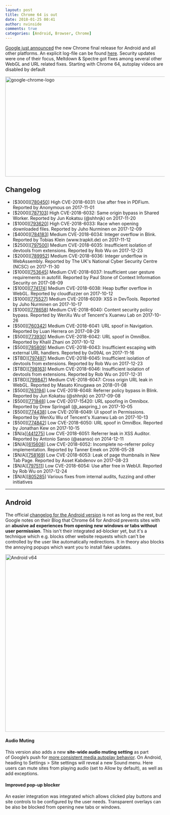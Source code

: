 ```yaml
---
layout: post
title: Chrome 64 is out
date: 2018-01-25 00:41
author: nvinside
comments: true
categories: [Android, Browser, Chrome]
---
```

<a href="https://chromereleases.googleblog.com/search/label/Stable%20updates" target="_blank" rel="noopener">Google just announced</a> the new Chrome final release for Android and all other platforms. An explicit log-file can be found <a href="https://chromium.googlesource.com/chromium/src/+log/63.0.3239.132..64.0.3282.119?pretty=fuller&amp;n=10000" target="_blank" rel="noopener">here</a>. Security updates were one of their focus, Meltdown &amp; Spectre got fixes among several other WebGL and URL related fixes. Starting with Chrome 64, autoplay videos are disabled by default

<img class="  wp-image-2198 aligncenter" src="https://chefkochblog.files.wordpress.com/2018/01/google-chrome-logo.jpg" alt="google-chrome-logo" width="588" height="316" />

<!--more-->

<h2>Changelog</h2>

<ul>
    <li>[$3000][<a href="https://crbug.com/780450">780450</a>] High CVE-2018-6031: Use after free in PDFium. Reported by Anonymous on 2017-11-01</li>
    <li>[$2000][<a href="https://crbug.com/787103">787103</a>] High CVE-2018-6032: Same origin bypass in Shared Worker. Reported by Jun Kokatsu (@shhnjk) on 2017-11-20</li>
    <li>[$1000][<a href="https://crbug.com/793620">793620</a>] High CVE-2018-6033: Race when opening downloaded files. Reported by Juho Nurminen on 2017-12-09</li>
    <li>[$4000][<a href="https://crbug.com/784183">784183</a>] Medium CVE-2018-6034: Integer overflow in Blink. Reported by Tobias Klein (www.trapkit.de) on 2017-11-12</li>
    <li>[$2500][<a href="https://crbug.com/797500">797500</a>] Medium CVE-2018-6035: Insufficient isolation of devtools from extensions. Reported by Rob Wu on 2017-12-23</li>
    <li>[$2000][<a href="https://crbug.com/789952">789952</a>] Medium CVE-2018-6036: Integer underflow in WebAssembly. Reported by The UK's National Cyber Security Centre (NCSC) on 2017-11-30</li>
    <li>[$1000][<a href="https://crbug.com/753645">753645</a>] Medium CVE-2018-6037: Insufficient user gesture requirements in autofill. Reported by Paul Stone of Context Information Security on 2017-08-09</li>
    <li>[$1000][<a href="https://crbug.com/774174">774174</a>] Medium CVE-2018-6038: Heap buffer overflow in WebGL. Reported by cloudfuzzer on 2017-10-12</li>
    <li>[$1000][<a href="https://crbug.com/775527">775527</a>] Medium CVE-2018-6039: XSS in DevTools. Reported by Juho Nurminen on 2017-10-17</li>
    <li>[$1000][<a href="https://crbug.com/778658">778658</a>] Medium CVE-2018-6040: Content security policy bypass. Reported by WenXu Wu of Tencent's Xuanwu Lab on 2017-10-26</li>
    <li>[$500][<a href="https://crbug.com/760342">760342</a>] Medium CVE-2018-6041: URL spoof in Navigation. Reported by Luan Herrera on 2017-08-29</li>
    <li>[$500][<a href="https://crbug.com/773930">773930</a>] Medium CVE-2018-6042: URL spoof in OmniBox. Reported by Khalil Zhani on 2017-10-12</li>
    <li>[$500][<a href="https://crbug.com/785809">785809</a>] Medium CVE-2018-6043: Insufficient escaping with external URL handlers. Reported by 0x09AL on 2017-11-16</li>
    <li>[$TBD][<a href="https://crbug.com/797497">797497</a>] Medium CVE-2018-6045: Insufficient isolation of devtools from extensions. Reported by Rob Wu on 2017-12-23</li>
    <li>[$TBD][<a href="https://crbug.com/798163">798163</a>] Medium CVE-2018-6046: Insufficient isolation of devtools from extensions. Reported by Rob Wu on 2017-12-31</li>
    <li>[$TBD][<a href="https://crbug.com/799847">799847</a>] Medium CVE-2018-6047: Cross origin URL leak in WebGL. Reported by Masato Kinugawa on 2018-01-08</li>
    <li>[$500][<a href="https://crbug.com/763194">763194</a>] Low CVE-2018-6048: Referrer policy bypass in Blink. Reported by Jun Kokatsu (@shhnjk) on 2017-09-08</li>
    <li>[$500][<a href="https://crbug.com/771848">771848</a>] Low CVE-2017-15420: URL spoofing in Omnibox. Reported by Drew Springall (@_aaspring_) on 2017-10-05</li>
    <li>[$500][<a href="https://crbug.com/774438">774438</a>] Low CVE-2018-6049: UI spoof in Permissions. Reported by WenXu Wu of Tencent's Xuanwu Lab on 2017-10-13</li>
    <li>[$500][<a href="https://crbug.com/774842">774842</a>] Low CVE-2018-6050: URL spoof in OmniBox. Reported by Jonathan Kew on 2017-10-15</li>
    <li>[$N/a][<a href="https://crbug.com/441275">441275</a>] Low CVE-2018-6051: Referrer leak in XSS Auditor. Reported by Antonio Sanso (@asanso) on 2014-12-11</li>
    <li>[$N/A][<a href="https://crbug.com/615608">615608</a>] Low CVE-2018-6052: Incomplete no-referrer policy implementation. Reported by Tanner Emek on 2016-05-28</li>
    <li>[$N/A][<a href="https://crbug.com/758169">758169</a>] Low CVE-2018-6053: Leak of page thumbnails in New Tab Page. Reported by Asset Kabdenov on 2017-08-23</li>
    <li>[$N/A][<a href="https://crbug.com/797511">797511</a>] Low CVE-2018-6054: Use after free in WebUI. Reported by Rob Wu on 2017-12-24</li>
    <li>[$N/A][<a href="https://crbug.com/805285">805285</a>] Various fixes from internal audits, fuzzing and other initiatives</li>
</ul>

<hr />

<h2>Android</h2>

The official <a href="https://chromereleases.googleblog.com/2018/01/chrome-for-android-update.html" target="_blank" rel="noopener">changelog for the Android version</a> is not as long as the rest, but Google notes on their Blog that Chrome 64 for Android prevents sites with an <strong>abusive ad experiences from opening new windows or tabs without user permission</strong>. This isn't their integrated ad-blocker yet, but it's a technique which e.g. blocks other website requests which can't be controlled by the user like automatically redirections. It in theory also blocks the annoying popups which want you to install fake updates.

<img class="alignnone size-full wp-image-2197" src="https://chefkochblog.files.wordpress.com/2018/01/android-v64.png" alt="Android v64" width="748" height="561" />

<h4>Audio Muting</h4>

This version also adds a new <strong>site-wide audio muting setting</strong> as part of Google’s push for <a href="https://9to5google.com/2017/09/14/google-chrome-64-autoplay-behaviors/">more consistent media autoplay behavior</a>. On Android, heading to Settings &gt; Site settings will reveal a new Sound menu. Here users can mute sites from playing audio (set to Allow by default), as well as add exceptions.

<h4><strong>Improved pop-up blocker</strong></h4>

An easier integration was integrated which allows clicked play buttons and site controls to be configured by the user needs. Transparent overlays can be also be blocked from opening new tabs or windows.

&nbsp;

&nbsp;

&nbsp;
